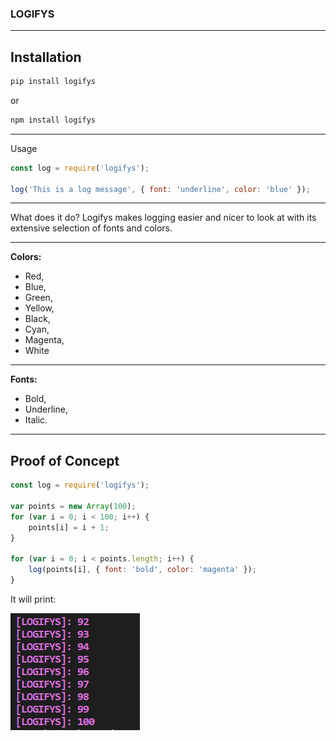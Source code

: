 ### **LOGIFYS**

------------

## Installation

```bash
pip install logifys
```
or

```bash
npm install logifys
```

------------

Usage
```javascript
const log = require('logifys');

log('This is a log message', { font: 'underline', color: 'blue' });

```


------------

What does it do? Logifys makes logging easier and nicer to look at with its extensive selection of fonts and colors.


------------

**Colors:**
- Red,
- Blue,
- Green,
- Yellow,
- Black,
- Cyan,
- Magenta,
- White



------------

**Fonts:**
- Bold,
- Underline,
- Italic.

------------

## Proof of Concept 

```javascript
const log = require('logifys');

var points = new Array(100);
for (var i = 0; i < 100; i++) {
    points[i] = i + 1; 
}

for (var i = 0; i < points.length; i++) {
    log(points[i], { font: 'bold', color: 'magenta' }); 
}
```
It will print:

![Image](/package/Images/Count.png)


